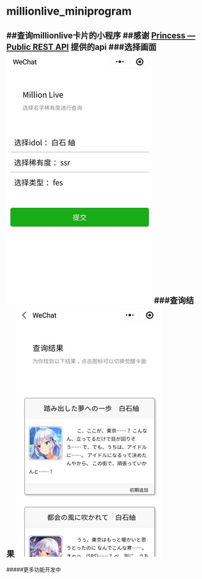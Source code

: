 # millionlive_miniprogram
##查询millionlive卡片的小程序
##感谢 [Princess — Public REST API](https://api.matsurihi.me/docs/) 提供的api
###选择画面
![选择画面](./screenshots/选择画面.jpg "查询")
###查询结果
![查询结果](./screenshots/查询结果.jpg "结果")
-----
#####更多功能开发中
